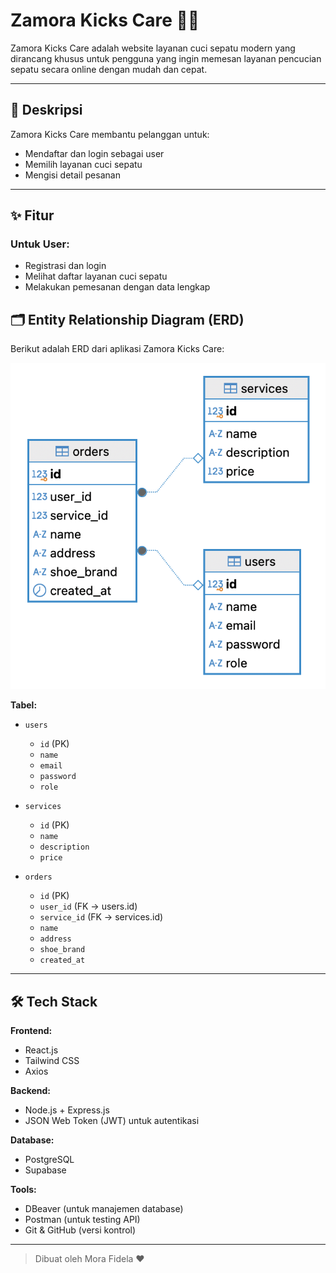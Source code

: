 # Zamora Kicks Care 👟🧼

Zamora Kicks Care adalah website layanan cuci sepatu modern yang dirancang khusus untuk pengguna yang ingin memesan layanan pencucian sepatu secara online dengan mudah dan cepat.

---

## 📝 Deskripsi

Zamora Kicks Care membantu pelanggan untuk:
- Mendaftar dan login sebagai user
- Memilih layanan cuci sepatu
- Mengisi detail pesanan

---

## ✨ Fitur

### Untuk User:
- Registrasi dan login
- Melihat daftar layanan cuci sepatu
- Melakukan pemesanan dengan data lengkap


## 🗂 Entity Relationship Diagram (ERD)

Berikut adalah ERD dari aplikasi Zamora Kicks Care:

![ERD Zamora Kicks Care](./image.png)

**Tabel:**

- `users`
  - `id` (PK)
  - `name`
  - `email`
  - `password`
  - `role`

- `services`
  - `id` (PK)
  - `name`
  - `description`
  - `price`

- `orders`
  - `id` (PK)
  - `user_id` (FK → users.id)
  - `service_id` (FK → services.id)
  - `name`
  - `address`
  - `shoe_brand`
  - `created_at`

---

## 🛠 Tech Stack

**Frontend:**
- React.js
- Tailwind CSS
- Axios

**Backend:**
- Node.js + Express.js
- JSON Web Token (JWT) untuk autentikasi

**Database:**
- PostgreSQL
- Supabase 

**Tools:**
- DBeaver (untuk manajemen database)
- Postman (untuk testing API)
- Git & GitHub (versi kontrol)

---

> Dibuat oleh Mora Fidela ❤️
